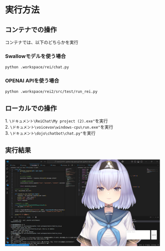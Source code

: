 # 実行方法
## コンテナでの操作
コンテナでは、以下のどちらかを実行
### Swallowモデルを使う場合 
```bash
python .workspace/rei/chat.py
```

### OPENAI APIを使う場合
```bash
python .workspace/rei2/src/test/run_rei.py
```


## ローカルでの操作
1\. `\ドキュメント\ReiChat\My project (2).exe"`を実行  
2\. `\ドキュメント\voicevox\windows-cpu\run.exe"`を実行  
3\. `\ドキュメント\dojo\chatbot\chat.py"`を実行  


## 実行結果

![image](data/image/Demo.png)